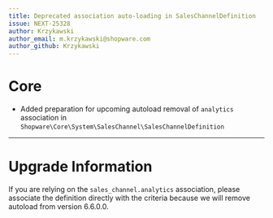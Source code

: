 ```yaml
---
title: Deprecated association auto-loading in SalesChannelDefinition
issue: NEXT-25328
author: Krzykawski
author_email: m.krzykawski@shopware.com
author_github: Krzykawski
---
```

# Core
* Added preparation for upcoming autoload removal of `analytics` association in `Shopware\Core\System\SalesChannel\SalesChannelDefinition`
___
# Upgrade Information
If you are relying on the `sales_channel.analytics` association, please associate the definition directly with the criteria because we will remove autoload from version 6.6.0.0.
